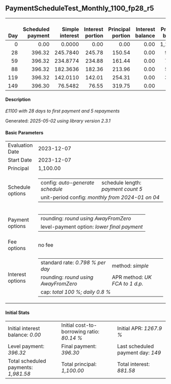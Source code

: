 <h2>PaymentScheduleTest_Monthly_1100_fp28_r5</h2>
<table>
    <thead style="vertical-align: bottom;">
        <th style="text-align: right;">Day</th>
        <th style="text-align: right;">Scheduled payment</th>
        <th style="text-align: right;">Simple interest</th>
        <th style="text-align: right;">Interest portion</th>
        <th style="text-align: right;">Principal portion</th>
        <th style="text-align: right;">Interest balance</th>
        <th style="text-align: right;">Principal balance</th>
        <th style="text-align: right;">Total simple interest</th>
        <th style="text-align: right;">Total interest</th>
        <th style="text-align: right;">Total principal</th>
    </thead>
    <tr style="text-align: right;">
        <td class="ci00">0</td>
        <td class="ci01" style="white-space: nowrap;">0.00</td>
        <td class="ci02">0.0000</td>
        <td class="ci03">0.00</td>
        <td class="ci04">0.00</td>
        <td class="ci05">0.00</td>
        <td class="ci06">1,100.00</td>
        <td class="ci07">0.0000</td>
        <td class="ci08">0.00</td>
        <td class="ci09">0.00</td>
    </tr>
    <tr style="text-align: right;">
        <td class="ci00">28</td>
        <td class="ci01" style="white-space: nowrap;">396.32</td>
        <td class="ci02">245.7840</td>
        <td class="ci03">245.78</td>
        <td class="ci04">150.54</td>
        <td class="ci05">0.00</td>
        <td class="ci06">949.46</td>
        <td class="ci07">245.7840</td>
        <td class="ci08">245.78</td>
        <td class="ci09">150.54</td>
    </tr>
    <tr style="text-align: right;">
        <td class="ci00">59</td>
        <td class="ci01" style="white-space: nowrap;">396.32</td>
        <td class="ci02">234.8774</td>
        <td class="ci03">234.88</td>
        <td class="ci04">161.44</td>
        <td class="ci05">0.00</td>
        <td class="ci06">788.02</td>
        <td class="ci07">480.6614</td>
        <td class="ci08">480.66</td>
        <td class="ci09">311.98</td>
    </tr>
    <tr style="text-align: right;">
        <td class="ci00">88</td>
        <td class="ci01" style="white-space: nowrap;">396.32</td>
        <td class="ci02">182.3636</td>
        <td class="ci03">182.36</td>
        <td class="ci04">213.96</td>
        <td class="ci05">0.00</td>
        <td class="ci06">574.06</td>
        <td class="ci07">663.0250</td>
        <td class="ci08">663.02</td>
        <td class="ci09">525.94</td>
    </tr>
    <tr style="text-align: right;">
        <td class="ci00">119</td>
        <td class="ci01" style="white-space: nowrap;">396.32</td>
        <td class="ci02">142.0110</td>
        <td class="ci03">142.01</td>
        <td class="ci04">254.31</td>
        <td class="ci05">0.00</td>
        <td class="ci06">319.75</td>
        <td class="ci07">805.0360</td>
        <td class="ci08">805.03</td>
        <td class="ci09">780.25</td>
    </tr>
    <tr style="text-align: right;">
        <td class="ci00">149</td>
        <td class="ci01" style="white-space: nowrap;">396.30</td>
        <td class="ci02">76.5482</td>
        <td class="ci03">76.55</td>
        <td class="ci04">319.75</td>
        <td class="ci05">0.00</td>
        <td class="ci06">0.00</td>
        <td class="ci07">881.5841</td>
        <td class="ci08">881.58</td>
        <td class="ci09">1,100.00</td>
    </tr>
</table>
<h4>Description</h4>
<p><i>£1100 with 28 days to first payment and 5 repayments</i></p>
<p>Generated: <i>2025-05-02 using library version 2.3.1</i></p>
<h4>Basic Parameters</h4>
<table>
    <tr>
        <td>Evaluation Date</td>
        <td>2023-12-07</td>
    </tr>
    <tr>
        <td>Start Date</td>
        <td>2023-12-07</td>
    </tr>
    <tr>
        <td>Principal</td>
        <td>1,100.00</td>
    </tr>
    <tr>
        <td>Schedule options</td>
        <td>
            <table>
                <tr>
                    <td>config: <i>auto-generate schedule</i></td>
                    <td>schedule length: <i><i>payment count</i> 5</i></td>
                </tr>
                <tr>
                    <td colspan="2" style="white-space: nowrap;">unit-period config: <i>monthly from 2024-01 on 04</i></td>
                </tr>
            </table>
        </td>
    </tr>
    <tr>
        <td>Payment options</td>
        <td>
            <table>
                <tr>
                    <td>rounding: <i>round using AwayFromZero</i></td>
                </tr>
                <tr>
                    <td>level-payment option: <i>lower&nbsp;final&nbsp;payment</i></td>
                </tr>
            </table>
        </td>
    </tr>
    <tr>
        <td>Fee options</td>
        <td>no fee
        </td>
    </tr>
    <tr>
        <td>Interest options</td>
        <td>
            <table>
                <tr>
                    <td>standard rate: <i>0.798 % per day</i></td>
                    <td>method: <i>simple</i></td>
                </tr>
                <tr>
                    <td>rounding: <i>round using AwayFromZero</i></td>
                    <td>APR method: <i>UK FCA to 1 d.p.</i></td>
                </tr>
                <tr>
                    <td colspan="2">cap: <i>total 100 %; daily 0.8 %</td>
                </tr>
            </table>
        </td>
    </tr>
</table>
<h4>Initial Stats</h4>
<table>
    <tr>
        <td>Initial interest balance: <i>0.00</i></td>
        <td>Initial cost-to-borrowing ratio: <i>80.14 %</i></td>
        <td>Initial APR: <i>1267.9 %</i></td>
    </tr>
    <tr>
        <td>Level payment: <i>396.32</i></td>
        <td>Final payment: <i>396.30</i></td>
        <td>Last scheduled payment day: <i>149</i></td>
    </tr>
    <tr>
        <td>Total scheduled payments: <i>1,981.58</i></td>
        <td>Total principal: <i>1,100.00</i></td>
        <td>Total interest: <i>881.58</i></td>
    </tr>
</table>